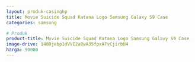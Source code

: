 ```yaml
---
layout: produk-casinghp
title: Movie Suicide Squad Katana Logo Samsung Galaxy S9 Case
categories: samsung

# Produk
product-title: Movie Suicide Squad Katana Logo Samsung Galaxy S9 Case
image-drive: 140Djebp1dVVI2a8wA35fpxAFvCjirbH4
harga: 90000
---
```

